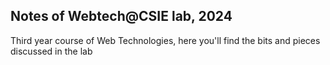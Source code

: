 ## Notes of Webtech@CSIE lab, 2024

Third year course of Web Technologies, here you'll find the bits and pieces discussed in the lab
